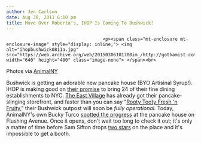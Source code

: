 ```yaml
---
author: Jen Carlson
date: Aug 30, 2011 6:10 pm
title: Move Over Roberta's, IHOP Is Coming To Bushwick!
---
```


	
										<p><span class="mt-enclosure mt-enclosure-image" style="display: inline;"> <img alt="ihopbushwick0811a.jpg" src="https://web.archive.org/web/20150306101700im_/http://gothamist.com/attachments/arts_jen/ihopbushwick0811a.jpg" width="640" height="480" class="image-none"> </span><br>
<span class="photo_caption">Photos via <a href="https://web.archive.org/web/20150306101700/http://animalnewyork.com/2011/08/first-look-inside-bushwicks-new-ihop-fight-center/">AnimalNY</a></span></p>

<p>Bushwick is getting an adorable new pancake house (BYO Artisinal Syrup!). IHOP is making good on <a href="https://web.archive.org/web/20150306101700/http://gothamist.com/2010/12/09/ihop_coming_to_times_square_24_othe.php#photo-4">their promise</a> to bring 24 of their fine dining establishments to NYC. <a href="https://web.archive.org/web/20150306101700/http://gothamist.com/2011/06/12/there_is_a_god_ihop_coming_soon_to.php">The East Village</a> has already got their pancake-slinging storefront, and faster than you can say &quot;<a href="https://web.archive.org/web/20150306101700/http://ihop.com/index.php?option=com_content&amp;task=view&amp;id=231&amp;Itemid=2">Rooty Tooty Fresh &#x2018;n Fruity</a>,&quot; their Bushwick outpost will soon be <em>fully operational.</em> Today, AnimalNY&apos;s own Bucky Turco <a href="https://web.archive.org/web/20150306101700/http://twitpic.com/6dke4w">spotted the progress</a> at the pancake house on Flushing Avenue. Once it opens, don&apos;t wait too long to check it out; it&apos;s only a matter of time before Sam Sifton drops <a href="https://web.archive.org/web/20150306101700/http://gothamist.com/2011/08/24/ny_times_drops_two_stars_on_roberta.php"> two stars</a> on the place and it&apos;s impossible to get a booth. </p>					
										
									
				